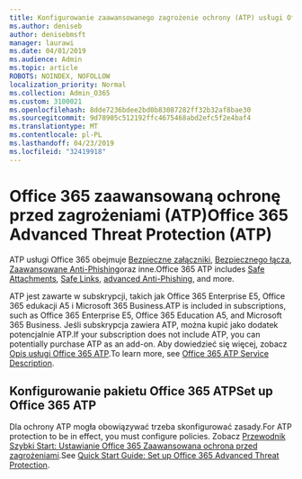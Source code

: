 ```yaml
---
title: Konfigurowanie zaawansowanego zagrożenie ochrony (ATP) usługi Office 365
ms.author: deniseb
author: denisebmsft
manager: laurawi
ms.date: 04/01/2019
ms.audience: Admin
ms.topic: article
ROBOTS: NOINDEX, NOFOLLOW
localization_priority: Normal
ms.collection: Admin_O365
ms.custom: 3100021
ms.openlocfilehash: 8dde7236bdee2bd0b83087282ff32b32af8bae30
ms.sourcegitcommit: 9d78905c512192ffc4675468abd2efc5f2e4baf4
ms.translationtype: MT
ms.contentlocale: pl-PL
ms.lasthandoff: 04/23/2019
ms.locfileid: "32419918"
---
```

# <a name="office-365-advanced-threat-protection-atp"></a><span data-ttu-id="5dc66-102">Office 365 zaawansowaną ochronę przed zagrożeniami (ATP)</span><span class="sxs-lookup"><span data-stu-id="5dc66-102">Office 365 Advanced Threat Protection (ATP)</span></span>

<span data-ttu-id="5dc66-103">ATP usługi Office 365 obejmuje [Bezpieczne załączniki](https://docs.microsoft.com/office365/securitycompliance/atp-safe-attachments), [Bezpiecznego łącza](https://docs.microsoft.com/office365/securitycompliance/atp-safe-links), [Zaawansowane Anti-Phishing](https://docs.microsoft.com/office365/securitycompliance/atp-anti-phishing)oraz inne.</span><span class="sxs-lookup"><span data-stu-id="5dc66-103">Office 365 ATP includes [Safe Attachments](https://docs.microsoft.com/office365/securitycompliance/atp-safe-attachments), [Safe Links](https://docs.microsoft.com/office365/securitycompliance/atp-safe-links), [advanced Anti-Phishing](https://docs.microsoft.com/office365/securitycompliance/atp-anti-phishing), and more.</span></span> 

<span data-ttu-id="5dc66-104">ATP jest zawarte w subskrypcji, takich jak Office 365 Enterprise E5, Office 365 edukacji A5 i Microsoft 365 Business.</span><span class="sxs-lookup"><span data-stu-id="5dc66-104">ATP is included in subscriptions, such as Office 365 Enterprise E5, Office 365 Education A5, and Microsoft 365 Business.</span></span> <span data-ttu-id="5dc66-105">Jeśli subskrypcja zawiera ATP, można kupić jako dodatek potencjalnie ATP.</span><span class="sxs-lookup"><span data-stu-id="5dc66-105">If your subscription does not include ATP, you can potentially purchase ATP as an add-on.</span></span> <span data-ttu-id="5dc66-106">Aby dowiedzieć się więcej, zobacz [Opis usługi Office 365 ATP](https://docs.microsoft.com/office365/servicedescriptions/office-365-advanced-threat-protection-service-description).</span><span class="sxs-lookup"><span data-stu-id="5dc66-106">To learn more, see [Office 365 ATP Service Description](https://docs.microsoft.com/office365/servicedescriptions/office-365-advanced-threat-protection-service-description).</span></span>

## <a name="set-up-office-365-atp"></a><span data-ttu-id="5dc66-107">Konfigurowanie pakietu Office 365 ATP</span><span class="sxs-lookup"><span data-stu-id="5dc66-107">Set up Office 365 ATP</span></span>

<span data-ttu-id="5dc66-108">Dla ochrony ATP mogła obowiązywać trzeba skonfigurować zasady.</span><span class="sxs-lookup"><span data-stu-id="5dc66-108">For ATP protection to be in effect, you must configure policies.</span></span> <span data-ttu-id="5dc66-109">Zobacz [Przewodnik Szybki Start: Ustawianie Office 365 Zaawansowana ochrona przed zagrożeniami](https://docs.microsoft.com/office365/securitycompliance/checklist-atp-setup).</span><span class="sxs-lookup"><span data-stu-id="5dc66-109">See [Quick Start Guide: Set up Office 365 Advanced Threat Protection](https://docs.microsoft.com/office365/securitycompliance/checklist-atp-setup).</span></span>

